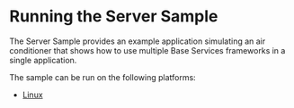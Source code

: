 # Running the Server Sample

The Server Sample provides an example application simulating an air conditioner
that shows how to use multiple Base Services frameworks in a single
application.

The sample can be run on the following platforms:
* [Linux][linux]

[linux]: /develop/run-sample-apps/acserver/linux
[thin-linux]: /develop/run-sample-apps/acserver/thin-linux
